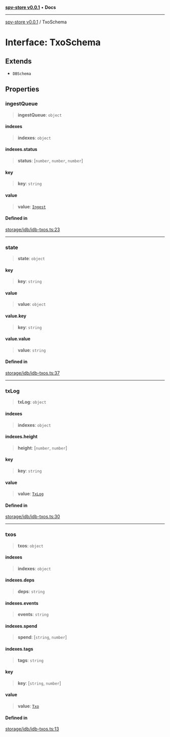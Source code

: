 [**spv-store v0.0.1**](../README.md) • **Docs**

***

[spv-store v0.0.1](../globals.md) / TxoSchema

# Interface: TxoSchema

## Extends

- `DBSchema`

## Properties

### ingestQueue

> **ingestQueue**: `object`

#### indexes

> **indexes**: `object`

#### indexes.status

> **status**: [`number`, `number`, `number`]

#### key

> **key**: `string`

#### value

> **value**: [`Ingest`](Ingest.md)

#### Defined in

[storage/idb/idb-txos.ts:23](https://github.com/shruggr/ts-casemod-spv/blob/d2d8e139fbd295fc0999df738863fea71ede7818/src/storage/idb/idb-txos.ts#L23)

***

### state

> **state**: `object`

#### key

> **key**: `string`

#### value

> **value**: `object`

#### value.key

> **key**: `string`

#### value.value

> **value**: `string`

#### Defined in

[storage/idb/idb-txos.ts:37](https://github.com/shruggr/ts-casemod-spv/blob/d2d8e139fbd295fc0999df738863fea71ede7818/src/storage/idb/idb-txos.ts#L37)

***

### txLog

> **txLog**: `object`

#### indexes

> **indexes**: `object`

#### indexes.height

> **height**: [`number`, `number`]

#### key

> **key**: `string`

#### value

> **value**: [`TxLog`](../classes/TxLog.md)

#### Defined in

[storage/idb/idb-txos.ts:30](https://github.com/shruggr/ts-casemod-spv/blob/d2d8e139fbd295fc0999df738863fea71ede7818/src/storage/idb/idb-txos.ts#L30)

***

### txos

> **txos**: `object`

#### indexes

> **indexes**: `object`

#### indexes.deps

> **deps**: `string`

#### indexes.events

> **events**: `string`

#### indexes.spend

> **spend**: [`string`, `number`]

#### indexes.tags

> **tags**: `string`

#### key

> **key**: [`string`, `number`]

#### value

> **value**: [`Txo`](../classes/Txo.md)

#### Defined in

[storage/idb/idb-txos.ts:13](https://github.com/shruggr/ts-casemod-spv/blob/d2d8e139fbd295fc0999df738863fea71ede7818/src/storage/idb/idb-txos.ts#L13)

